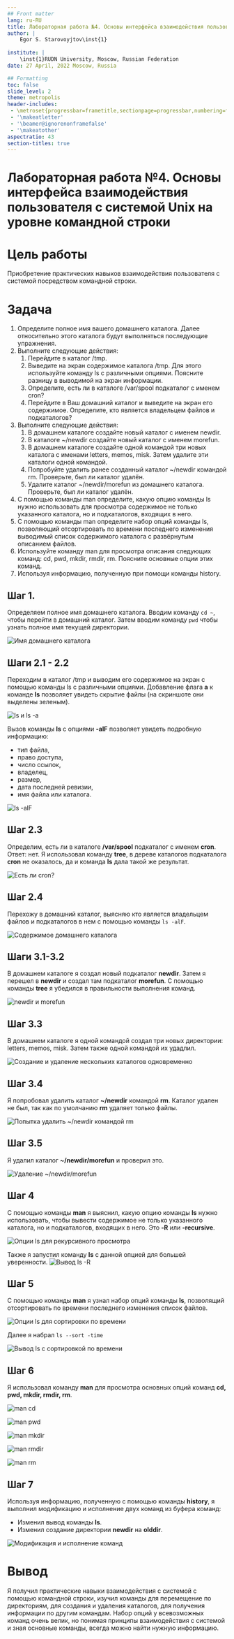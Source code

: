 ```yaml
---
## Front matter
lang: ru-RU
title: Лабораторная работа №4. Основы интерфейса взаимодействия пользователя с системой Unix на уровне командной строки
author: |
	Egor S. Starovoyjtov\inst{1}
	
institute: |
	\inst{1}RUDN University, Moscow, Russian Federation
date: 27 April, 2022 Moscow, Russia

## Formatting
toc: false
slide_level: 2
theme: metropolis
header-includes: 
 - \metroset{progressbar=frametitle,sectionpage=progressbar,numbering=fraction}
 - '\makeatletter'
 - '\beamer@ignorenonframefalse'
 - '\makeatother'
aspectratio: 43
section-titles: true
---
```


# Лабораторная работа №4. Основы интерфейса взаимодействия пользователя с системой Unix на уровне командной строки

# Цель работы
Приобретение практических навыков взаимодействия пользователя с системой посредством командной строки.

# Задача
1. Определите полное имя вашего домашнего каталога. Далее относительно этого каталога будут выполняться последующие упражнения.
2. Выполните следующие действия:
     1. Перейдите в каталог /tmp.
     2. Выведите на экран содержимое каталога /tmp. Для этого используйте команду ls
        с различными опциями. Поясните разницу в выводимой на экран информации.
     3. Определите, есть ли в каталоге /var/spool подкаталог с именем cron?
     4. Перейдите в Ваш домашний каталог и выведите на экран его содержимое. Определите, кто     является владельцем файлов и подкаталогов?
3. Выполните следующие действия:
    1. В домашнем каталоге создайте новый каталог с именем newdir.
    2. В каталоге ~/newdir создайте новый каталог с именем morefun.
    3. В домашнем каталоге создайте одной командой три новых каталога с именами
     letters, memos, misk. Затем удалите эти каталоги одной командой.
    4. Попробуйте удалить ранее созданный каталог ~/newdir командой rm. Проверьте,
    был ли каталог удалён.
    5. Удалите каталог ~/newdir/morefun из домашнего каталога. Проверьте, был ли
    каталог удалён.
4. С помощью команды man определите, какую опцию команды ls нужно использовать для просмотра содержимое не только указанного каталога, но и подкаталогов,
входящих в него.
5. С помощью команды man определите набор опций команды ls, позволяющий отсортировать по времени последнего изменения выводимый список содержимого каталога
с развёрнутым описанием файлов.
6. Используйте команду man для просмотра описания следующих команд: cd, pwd, mkdir,
rmdir, rm. Поясните основные опции этих команд.
7. Используя информацию, полученную при помощи команды history.

## Шаг 1.
Определяем полное имя домашнего каталога. Вводим команду ```cd ~```, чтобы перейти в домашний каталог. Затем вводим команду ```pwd``` чтобы узнать полное имя текущей директории.

![Имя домашнего каталога](image//s_1.png)

## Шаги 2.1 - 2.2
Переходим в каталог /tmp и выводим его содержимое на экран с помощью команды ls с различными опциями. Добавление флага **a** к команде **ls** позволяет увидеть скрытие файлы (на скриншоте они выделены зеленым).

![ls и ls -a](image//s_2.1-2.2.png)

Вызов команды **ls** с опциями **-alF** позволяет увидеть подробную информацию:
- тип файла,
- право доступа,
- число ссылок,
- владелец,
- размер,
- дата последней ревизии,
- имя файла или каталога.

![ls -alF](image//s_2.1-2.2_2.png)

## Шаг 2.3
Определим, есть ли в каталоге **/var/spool** подкаталог с именем **cron**.
Ответ: нет. Я использовал команду **tree**, в дереве каталогов подкаталога **cron** не оказалось,
да и команда **ls** дала такой же результат.

![Есть ли cron?](image//s_2.3.png)

## Шаг 2.4
Перехожу в домашний каталог, выясняю кто является владельцем файлов и подкаталогов в нем с помощью команды ```ls -alF```.

![Содержимое домашнего каталога](image//s_2.4.png)

## Шаги 3.1-3.2
В домашнем каталоге я создал новый подкаталог **newdir**.
Затем я перешел в **newdir** и создал там подкаталог **morefun**.
С помощью команды **tree** я убедился в правильности выполнения команд.

![newdir и morefun](image//s_3.1-3.2.png)

## Шаг 3.3
В домашнем каталоге я одной командой создал три новых директории: letters, memos, misk.
Затем также одной командой их удадлил.

![Создание и удаление нескольких каталогов одновременно](image//s_3.3.png)

## Шаг 3.4
Я попробовал удалить каталог **~/newdir** командой **rm**.
Каталог удален не был, так как по умолчанию **rm** удаляет только файлы.

![Попытка удалить ~/newdir командой  rm](image//s_3.4.png)

## Шаг 3.5
Я удалил каталог **~/newdir/morefun** и проверил это.

![Удаление ~/newdir/morefun](image//s_3.5.png)

## Шаг 4
С помощью команды **man** я выяснил, какую опцию команды **ls** нужно использовать, чтобы вывести содержимое не только указанного каталога, но и подкаталогов, входящих в него.
Это **-R** или **-recursive**.

![Опции ls для рекурсивного просмотра](image//s_4.png)

Также я запустил команду **ls** с данной опцией для большей уверенности.
![Вывод ls -R](image//s_4_2.png)

## Шаг 5
С помощью команды **man** я узнал набор опций команды **ls**, позволящий отсортировать по времени последнего изменения список файлов.

![Опции ls для сортировки по времени](image//s_5.png)

Далее я набрал ```ls --sort -time```

![Вывод ls с сортировкой по времени](image//s_5_2.png)

## Шаг 6
Я использовал команду **man** для просмотра основных опций команд **cd, pwd, mkdir, rmdir, rm**.

![man cd](image//s_6_cd.png)

![man pwd](image//s_6_pwd.png)

![man mkdir](image//s_6_mkdir.png)

![man rmdir](image//s_6_rmdir.png)

![man rm](image//s_6_rm.png)

## Шаг 7
Используя информацию, полученную с помощью команды **history**, я выполнил модификацию и исполнение двух команд из буфера команд:
- Изменил вывод команды **ls**.
- Изменил создание директории  **newdir** на **olddir**.

![Модификация и исполнение команд](image//s_7.png)

# Вывод

Я получил практические навыки взаимодействия с системой с помощью командной строки, изучил команды для перемещение по директориям, для создания и удаления каталогов, для получения информации по другим командам. Набор опций у всевозможных команд очень велик, но понимая принципы взаимодействия с системой и зная основные команды, всегда можно найти нужную информацию.
